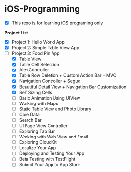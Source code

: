 # iOS-Programming
- [x] This repo is for learning iOS programing only

**Project List**
- [x] Project 1: Hello World App
- [x] Project 2: Simple Table View App
- [ ] Project 3: Food Pin App
  - [x] Table View
  - [x] Table Cell Selection
  - [x] AlertController
  - [x] Table Row Deletion + Custom Action Bar + MVC
  - [x] Navigation Controller + Segue
  - [x] Beautiful Detail View + Navigation Bar Customization
  - [x] Self Sizing Cells
  - [ ] Basic Animation Using UIView
  - [ ] Working with Maps
  - [ ] Static Table View and Photo Library
  - [ ] Core Data
  - [ ] Search Bar
  - [ ] UI Page View Controller
  - [ ] Exploring Tab Bar
  - [ ] Working with Web View and Email
  - [ ] Exploring CloudKit
  - [ ] Localize Your App
  - [ ] Deploying and Testing Your App
  - [ ] Beta Testing with TestFlight
  - [ ] Submit Your App to App Store  
